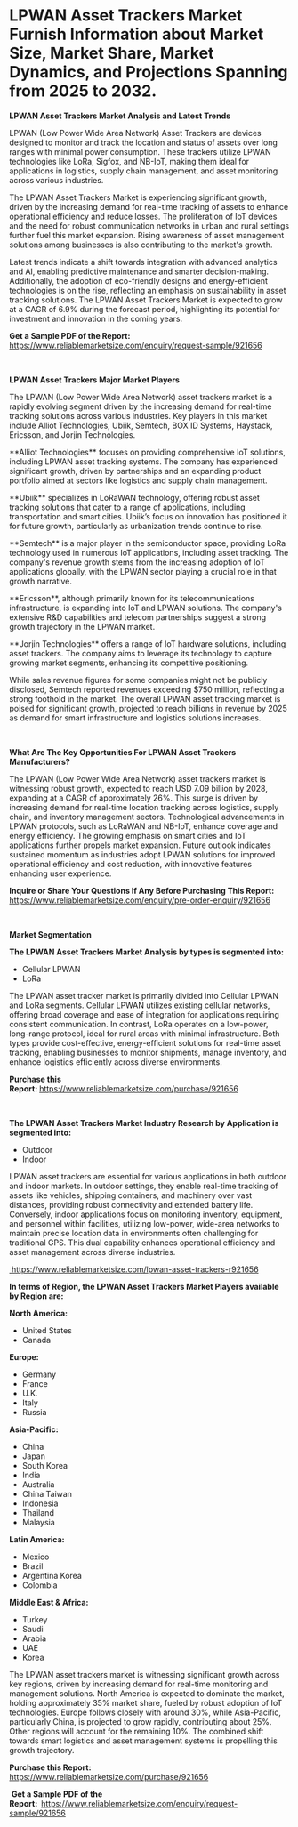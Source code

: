 <p><h1>LPWAN Asset Trackers Market Furnish Information about Market Size, Market Share, Market Dynamics, and Projections Spanning from 2025 to 2032.</h1></p><p><strong>LPWAN Asset Trackers Market Analysis and Latest Trends</strong></p>
<p><p>LPWAN (Low Power Wide Area Network) Asset Trackers are devices designed to monitor and track the location and status of assets over long ranges with minimal power consumption. These trackers utilize LPWAN technologies like LoRa, Sigfox, and NB-IoT, making them ideal for applications in logistics, supply chain management, and asset monitoring across various industries.</p><p>The LPWAN Asset Trackers Market is experiencing significant growth, driven by the increasing demand for real-time tracking of assets to enhance operational efficiency and reduce losses. The proliferation of IoT devices and the need for robust communication networks in urban and rural settings further fuel this market expansion. Rising awareness of asset management solutions among businesses is also contributing to the market's growth.</p><p>Latest trends indicate a shift towards integration with advanced analytics and AI, enabling predictive maintenance and smarter decision-making. Additionally, the adoption of eco-friendly designs and energy-efficient technologies is on the rise, reflecting an emphasis on sustainability in asset tracking solutions. The LPWAN Asset Trackers Market is expected to grow at a CAGR of 6.9% during the forecast period, highlighting its potential for investment and innovation in the coming years.</p></p>
<p><strong>Get a Sample PDF of the Report:&nbsp;</strong> <a href="https://www.reliablemarketsize.com/enquiry/request-sample/921656?utm_campaign=3207&utm_medium=2&utm_source=Github&utm_content=ia&utm_term=18042025&utm_id=lpwan-asset-trackers">https://www.reliablemarketsize.com/enquiry/request-sample/921656</a></p>
<p>&nbsp;</p>
<p><strong>LPWAN Asset Trackers Major Market Players</strong></p>
<p><p>The LPWAN (Low Power Wide Area Network) asset trackers market is a rapidly evolving segment driven by the increasing demand for real-time tracking solutions across various industries. Key players in this market include Alliot Technologies, Ubiik, Semtech, BOX ID Systems, Haystack, Ericsson, and Jorjin Technologies.</p><p>**Alliot Technologies** focuses on providing comprehensive IoT solutions, including LPWAN asset tracking systems. The company has experienced significant growth, driven by partnerships and an expanding product portfolio aimed at sectors like logistics and supply chain management.</p><p>**Ubiik** specializes in LoRaWAN technology, offering robust asset tracking solutions that cater to a range of applications, including transportation and smart cities. Ubiik’s focus on innovation has positioned it for future growth, particularly as urbanization trends continue to rise.</p><p>**Semtech** is a major player in the semiconductor space, providing LoRa technology used in numerous IoT applications, including asset tracking. The company's revenue growth stems from the increasing adoption of IoT applications globally, with the LPWAN sector playing a crucial role in that growth narrative.</p><p>**Ericsson**, although primarily known for its telecommunications infrastructure, is expanding into IoT and LPWAN solutions. The company's extensive R&D capabilities and telecom partnerships suggest a strong growth trajectory in the LPWAN market.</p><p>**Jorjin Technologies** offers a range of IoT hardware solutions, including asset trackers. The company aims to leverage its technology to capture growing market segments, enhancing its competitive positioning.</p><p>While sales revenue figures for some companies might not be publicly disclosed, Semtech reported revenues exceeding $750 million, reflecting a strong foothold in the market. The overall LPWAN asset tracking market is poised for significant growth, projected to reach billions in revenue by 2025 as demand for smart infrastructure and logistics solutions increases.</p></p>
<p>&nbsp;</p>
<p><strong>What Are The Key Opportunities For LPWAN Asset Trackers Manufacturers?</strong></p>
<p><p>The LPWAN (Low Power Wide Area Network) asset trackers market is witnessing robust growth, expected to reach USD 7.09 billion by 2028, expanding at a CAGR of approximately 26%. This surge is driven by increasing demand for real-time location tracking across logistics, supply chain, and inventory management sectors. Technological advancements in LPWAN protocols, such as LoRaWAN and NB-IoT, enhance coverage and energy efficiency. The growing emphasis on smart cities and IoT applications further propels market expansion. Future outlook indicates sustained momentum as industries adopt LPWAN solutions for improved operational efficiency and cost reduction, with innovative features enhancing user experience.</p></p>
<p><strong>Inquire or Share Your Questions If Any Before Purchasing This Report:</strong> <a href="https://www.reliablemarketsize.com/enquiry/pre-order-enquiry/921656?utm_campaign=3207&utm_medium=2&utm_source=Github&utm_content=ia&utm_term=18042025&utm_id=lpwan-asset-trackers">https://www.reliablemarketsize.com/enquiry/pre-order-enquiry/921656</a></p>
<p>&nbsp;</p>
<p><strong>Market Segmentation</strong></p>
<p><strong>The LPWAN Asset Trackers Market Analysis by types is segmented into:</strong></p>
<p><ul><li>Cellular LPWAN</li><li>LoRa</li></ul></p>
<p><p>The LPWAN asset tracker market is primarily divided into Cellular LPWAN and LoRa segments. Cellular LPWAN utilizes existing cellular networks, offering broad coverage and ease of integration for applications requiring consistent communication. In contrast, LoRa operates on a low-power, long-range protocol, ideal for rural areas with minimal infrastructure. Both types provide cost-effective, energy-efficient solutions for real-time asset tracking, enabling businesses to monitor shipments, manage inventory, and enhance logistics efficiently across diverse environments.</p></p>
<p><strong>Purchase this Report:&nbsp;</strong><a href="https://www.reliablemarketsize.com/purchase/921656?utm_campaign=3207&utm_medium=2&utm_source=Github&utm_content=ia&utm_term=18042025&utm_id=lpwan-asset-trackers">https://www.reliablemarketsize.com/purchase/921656</a></p>
<p>&nbsp;</p>
<p><strong>The LPWAN Asset Trackers Market Industry Research by Application is segmented into:</strong></p>
<p><ul><li>Outdoor</li><li>Indoor</li></ul></p>
<p><p>LPWAN asset trackers are essential for various applications in both outdoor and indoor markets. In outdoor settings, they enable real-time tracking of assets like vehicles, shipping containers, and machinery over vast distances, providing robust connectivity and extended battery life. Conversely, indoor applications focus on monitoring inventory, equipment, and personnel within facilities, utilizing low-power, wide-area networks to maintain precise location data in environments often challenging for traditional GPS. This dual capability enhances operational efficiency and asset management across diverse industries.</p></p>
<p><a href="https://www.reliablemarketsize.com/lpwan-asset-trackers-r921656?utm_campaign=3207&utm_medium=2&utm_source=Github&utm_content=ia&utm_term=18042025&utm_id=lpwan-asset-trackers">&nbsp;https://www.reliablemarketsize.com/lpwan-asset-trackers-r921656</a></p>
<p><strong>In terms of Region, the LPWAN Asset Trackers Market Players available by Region are:</strong></p>
<p>
    <p> <strong> North America: </strong>
        <ul>
            <li>United States</li>
            <li>Canada</li>
        </ul>
        </p> 
    <p> <strong> Europe: </strong>
        <ul>
            <li>Germany</li>
            <li>France</li>
            <li>U.K.</li>
            <li>Italy</li>
            <li>Russia</li>
        </ul>
        </p> 
    <p> <strong> Asia-Pacific: </strong>
        <ul>
            <li>China</li>
            <li>Japan</li>
            <li>South Korea</li>
            <li>India</li>
            <li>Australia</li>
            <li>China Taiwan</li>
            <li>Indonesia</li>
            <li>Thailand</li>
            <li>Malaysia</li>
        </ul>
        </p> 
    <p> <strong> Latin America: </strong>
        <ul>
            <li>Mexico</li>
            <li>Brazil</li>
            <li>Argentina Korea</li>
            <li>Colombia</li>
        </ul>
        </p> 
    <p> <strong> Middle East & Africa: </strong>
        <ul>
            <li>Turkey</li>
            <li>Saudi</li>
            <li>Arabia</li>
            <li>UAE</li>
            <li>Korea</li>
        </ul>
    </p>
    </p>
<p><p>The LPWAN asset trackers market is witnessing significant growth across key regions, driven by increasing demand for real-time monitoring and management solutions. North America is expected to dominate the market, holding approximately 35% market share, fueled by robust adoption of IoT technologies. Europe follows closely with around 30%, while Asia-Pacific, particularly China, is projected to grow rapidly, contributing about 25%. Other regions will account for the remaining 10%. The combined shift towards smart logistics and asset management systems is propelling this growth trajectory.</p></p>
<p><strong>Purchase this Report: </strong><a href="https://www.reliablemarketsize.com/purchase/921656?utm_campaign=3207&utm_medium=2&utm_source=Github&utm_content=ia&utm_term=18042025&utm_id=lpwan-asset-trackers">https://www.reliablemarketsize.com/purchase/921656</a></p>
<p>&nbsp;<strong>Get a Sample PDF of the Report:&nbsp;&nbsp;</strong><a href="https://www.reliablemarketsize.com/enquiry/request-sample/921656?utm_campaign=3207&utm_medium=2&utm_source=Github&utm_content=ia&utm_term=18042025&utm_id=lpwan-asset-trackers">https://www.reliablemarketsize.com/enquiry/request-sample/921656</a></p>
<p><strong></strong></p>
<p><p></p><p></p><p></p></p>